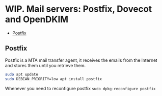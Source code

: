 # WIP. Mail servers: Postfix, Dovecot and OpenDKIM

<!-- vim-markdown-toc GFM -->

- [Postfix](#postfix)

<!-- vim-markdown-toc -->

## Postfix

Postfix is a MTA mail transfer agent, it receives the emails from the Internet and stores them until you retrieve them.

```bash
sudo apt update
sudo DEBIAN_PRIORITY=low apt install postfix
```

Whenever you need to reconfigure postfix `sudo dpkg-reconfigure postfix`
